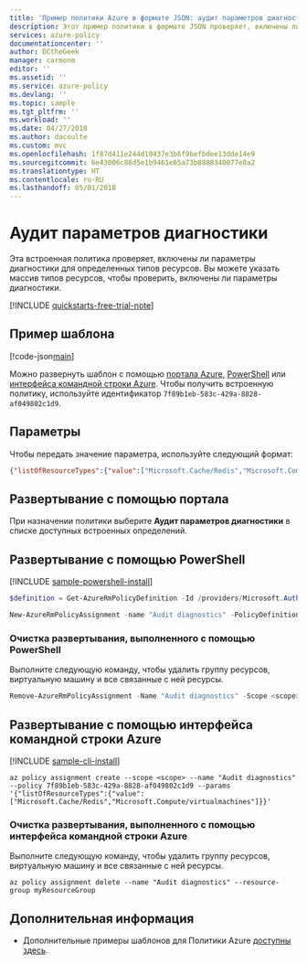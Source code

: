 ```yaml
---
title: 'Пример политики Azure в формате JSON: аудит параметров диагностики | Документация Майкрософт'
description: Этот пример политики в формате JSON проверяет, включены ли параметры диагностики для определенных типов ресурсов.
services: azure-policy
documentationcenter: ''
author: DCtheGeek
manager: carmonm
editor: ''
ms.assetid: ''
ms.service: azure-policy
ms.devlang: ''
ms.topic: sample
ms.tgt_pltfrm: ''
ms.workload: ''
ms.date: 04/27/2018
ms.author: dacoulte
ms.custom: mvc
ms.openlocfilehash: 1f87d411e244d10437e3b6f9befbdee13dde14e9
ms.sourcegitcommit: 6e43006c88d5e1b9461e65a73b8888340077e8a2
ms.translationtype: HT
ms.contentlocale: ru-RU
ms.lasthandoff: 05/01/2018
---
```

# <a name="audit-diagnostic-setting"></a>Аудит параметров диагностики

Эта встроенная политика проверяет, включены ли параметры диагностики для определенных типов ресурсов. Вы можете указать массив типов ресурсов, чтобы проверить, включены ли параметры диагностики.

[!INCLUDE [quickstarts-free-trial-note](../../../includes/quickstarts-free-trial-note.md)]

## <a name="sample-template"></a>Пример шаблона

[!code-json[main](../../../policy-templates/samples/Monitoring/audit-diagnostic-setting/azurepolicy.json "Audit diagnostic setting")]

Можно развернуть шаблон с помощью [портала Azure](#deploy-with-the-portal), [PowerShell](#deploy-with-powershell) или [интерфейса командной строки Azure](#deploy-with-azure-cli). Чтобы получить встроенную политику, используйте идентификатор `7f89b1eb-583c-429a-8828-af049802c1d9`.

## <a name="parameters"></a>Параметры

Чтобы передать значение параметра, используйте следующий формат:

```json
{"listOfResourceTypes":{"value":["Microsoft.Cache/Redis","Microsoft.Compute/virtualmachines"]}}
```

## <a name="deploy-with-the-portal"></a>Развертывание с помощью портала

При назначении политики выберите **Аудит параметров диагностики** в списке доступных встроенных определений.

## <a name="deploy-with-powershell"></a>Развертывание с помощью PowerShell

[!INCLUDE [sample-powershell-install](../../../includes/sample-powershell-install-no-ssh.md)]

```powershell
$definition = Get-AzureRmPolicyDefinition -Id /providers/Microsoft.Authorization/policyDefinitions/7f89b1eb-583c-429a-8828-af049802c1d9

New-AzureRmPolicyAssignment -name "Audit diagnostics" -PolicyDefinition $definition -PolicyParameter '{"listOfResourceTypes":{"value":["Microsoft.Cache/Redis","Microsoft.Compute/virtualmachines"]}}' -Scope <scope>
```

### <a name="clean-up-powershell-deployment"></a>Очистка развертывания, выполненного с помощью PowerShell

Выполните следующую команду, чтобы удалить группу ресурсов, виртуальную машину и все связанные с ней ресурсы.

```powershell
Remove-AzureRmPolicyAssignment -Name "Audit diagnostics" -Scope <scope>
```

## <a name="deploy-with-azure-cli"></a>Развертывание с помощью интерфейса командной строки Azure

[!INCLUDE [sample-cli-install](../../../includes/sample-cli-install.md)]

```azurecli-interactive
az policy assignment create --scope <scope> --name "Audit diagnostics" --policy 7f89b1eb-583c-429a-8828-af049802c1d9 --params '{"listOfResourceTypes":{"value":["Microsoft.Cache/Redis","Microsoft.Compute/virtualmachines"]}}'
```

### <a name="clean-up-azure-cli-deployment"></a>Очистка развертывания, выполненного с помощью интерфейса командной строки Azure

Выполните следующую команду, чтобы удалить группу ресурсов, виртуальную машину и все связанные с ней ресурсы.

```azurecli-interactive
az policy assignment delete --name "Audit diagnostics" --resource-group myResourceGroup
```

## <a name="next-steps"></a>Дополнительная информация

- Дополнительные примеры шаблонов для Политики Azure [доступны здесь](../json-samples.md).
